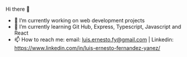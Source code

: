 Hi there 👋

- 🔭 I’m currently working on web development projects
- 🌱 I’m currently learning Git Hub, Express, Typescript, Javascript and React
- 📫 How to reach me: email: luis.ernesto.fy@gmail.com | Linkedin: https://www.linkedin.com/in/luis-ernesto-fernandez-yanez/

